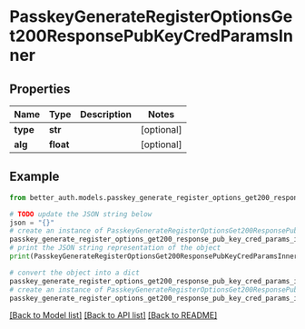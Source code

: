 # PasskeyGenerateRegisterOptionsGet200ResponsePubKeyCredParamsInner


## Properties

Name | Type | Description | Notes
------------ | ------------- | ------------- | -------------
**type** | **str** |  | [optional] 
**alg** | **float** |  | [optional] 

## Example

```python
from better_auth.models.passkey_generate_register_options_get200_response_pub_key_cred_params_inner import PasskeyGenerateRegisterOptionsGet200ResponsePubKeyCredParamsInner

# TODO update the JSON string below
json = "{}"
# create an instance of PasskeyGenerateRegisterOptionsGet200ResponsePubKeyCredParamsInner from a JSON string
passkey_generate_register_options_get200_response_pub_key_cred_params_inner_instance = PasskeyGenerateRegisterOptionsGet200ResponsePubKeyCredParamsInner.from_json(json)
# print the JSON string representation of the object
print(PasskeyGenerateRegisterOptionsGet200ResponsePubKeyCredParamsInner.to_json())

# convert the object into a dict
passkey_generate_register_options_get200_response_pub_key_cred_params_inner_dict = passkey_generate_register_options_get200_response_pub_key_cred_params_inner_instance.to_dict()
# create an instance of PasskeyGenerateRegisterOptionsGet200ResponsePubKeyCredParamsInner from a dict
passkey_generate_register_options_get200_response_pub_key_cred_params_inner_from_dict = PasskeyGenerateRegisterOptionsGet200ResponsePubKeyCredParamsInner.from_dict(passkey_generate_register_options_get200_response_pub_key_cred_params_inner_dict)
```
[[Back to Model list]](../README.md#documentation-for-models) [[Back to API list]](../README.md#documentation-for-api-endpoints) [[Back to README]](../README.md)


